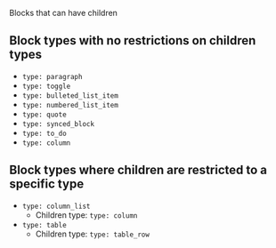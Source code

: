 
Blocks that can have children

## Block types with no restrictions on children types

- `type: paragraph`
- `type: toggle`
- `type: bulleted_list_item`
- `type: numbered_list_item`
- `type: quote`
- `type: synced_block`
- `type: to_do`
- `type: column`

## Block types where children are restricted to a specific type

- `type: column_list`
  - Children type: `type: column`
- `type: table`
  - Children type: `type: table_row`